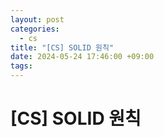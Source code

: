 ```yaml
---
layout: post
categories:
  - cs
title: "[CS] SOLID 원칙"
date: 2024-05-24 17:46:00 +09:00
tags:
---
```

# \[CS] SOLID 원칙


